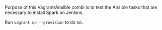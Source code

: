 Purpose of this Vagrant/Ansible combi is to test the Ansible tasks
that are necessary to install Spark on Jenkins.

Run `vagrant up --provision` to do so.
